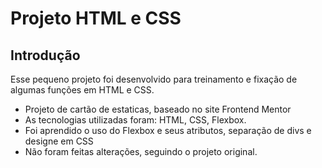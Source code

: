 # Projeto HTML e CSS

## Introdução

Esse pequeno projeto foi desenvolvido para treinamento e fixação de algumas funções em HTML e CSS.

  * Projeto de cartão de estaticas, baseado no site Frontend Mentor
  * As tecnologias utilizadas foram: HTML, CSS, Flexbox.
  * Foi aprendido o uso do Flexbox e seus atributos, separação de divs e designe em CSS
  * Não foram feitas alterações, seguindo o projeto original.
